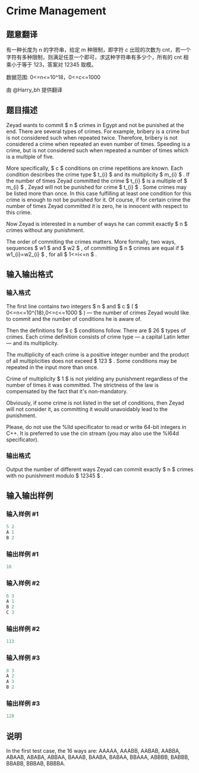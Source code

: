 # Crime Management

## 题意翻译

有一种长度为 n 的字符串，给定 m 种限制，即字符 c 出现的次数为 cnt，若一个字符有多种限制，则满足任意一个即可，求这种字符串有多少个，所有的 cnt 相乘小于等于 123，答案对 12345 取模。

数据范围: 0<=n<=10^18，0<=c<=1000

由 @Harry_bh 提供翻译

## 题目描述

Zeyad wants to commit $ n $ crimes in Egypt and not be punished at the end. There are several types of crimes. For example, bribery is a crime but is not considered such when repeated twice. Therefore, bribery is not considered a crime when repeated an even number of times. Speeding is a crime, but is not considered such when repeated a number of times which is a multiple of five.

More specifically, $ c $ conditions on crime repetitions are known. Each condition describes the crime type $ t_{i} $ and its multiplicity $ m_{i} $ . If the number of times Zeyad committed the crime $ t_{i} $ is a multiple of $ m_{i} $ , Zeyad will not be punished for crime $ t_{i} $ . Some crimes may be listed more than once. In this case fulfilling at least one condition for this crime is enough to not be punished for it. Of course, if for certain crime the number of times Zeyad committed it is zero, he is innocent with respect to this crime.

Now Zeyad is interested in a number of ways he can commit exactly $ n $ crimes without any punishment.

The order of commiting the crimes matters. More formally, two ways, sequences $ w1 $ and $ w2 $ , of committing $ n $ crimes are equal if $ w1_{i}=w2_{i} $ , for all $ 1<=i<=n $ .

## 输入输出格式

### 输入格式

The first line contains two integers $ n $ and $ c $ ( $ 0<=n<=10^{18},0<=c<=1000 $ ) — the number of crimes Zeyad would like to commit and the number of conditions he is aware of.

Then the definitions for $ c $ conditions follow. There are $ 26 $ types of crimes. Each crime definition consists of crime type — a capital Latin letter — and its multiplicity.

The multiplicity of each crime is a positive integer number and the product of all multiplicities does not exceed $ 123 $ . Some conditions may be repeated in the input more than once.

Crime of multiplicity $ 1 $ is not yielding any punishment regardless of the number of times it was committed. The strictness of the law is compensated by the fact that it's non-mandatory.

Obviously, if some crime is not listed in the set of conditions, then Zeyad will not consider it, as committing it would unavoidably lead to the punishment.

Please, do not use the %lld specificator to read or write 64-bit integers in С++. It is preferred to use the cin stream (you may also use the %I64d specificator).

### 输出格式

Output the number of different ways Zeyad can commit exactly $ n $ crimes with no punishment modulo $ 12345 $ .

## 输入输出样例

### 输入样例 #1

```cpp
5 2
A 1
B 2

```
### 输出样例 #1

```cpp
16

```
### 输入样例 #2

```cpp
6 3
A 1
B 2
C 3

```
### 输出样例 #2

```cpp
113

```
### 输入样例 #3

```cpp
8 3
A 2
A 3
B 2

```
### 输出样例 #3

```cpp
128

```
## 说明

In the first test case, the 16 ways are: AAAAA, AAABB, AABAB, AABBA, ABAAB, ABABA, ABBAA, BAAAB, BAABA, BABAA, BBAAA, ABBBB, BABBB, BBABB, BBBAB, BBBBA.

